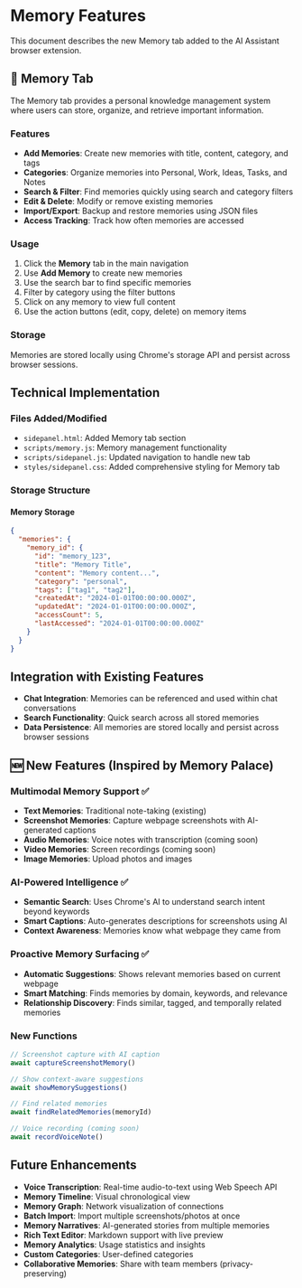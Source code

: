 # Memory Features

This document describes the new Memory tab added to the AI Assistant browser extension.

## 🧠 Memory Tab

The Memory tab provides a personal knowledge management system where users can store, organize, and retrieve important information.

### Features

- **Add Memories**: Create new memories with title, content, category, and tags
- **Categories**: Organize memories into Personal, Work, Ideas, Tasks, and Notes
- **Search & Filter**: Find memories quickly using search and category filters
- **Edit & Delete**: Modify or remove existing memories
- **Import/Export**: Backup and restore memories using JSON files
- **Access Tracking**: Track how often memories are accessed

### Usage

1. Click the **Memory** tab in the main navigation
2. Use **Add Memory** to create new memories
3. Use the search bar to find specific memories
4. Filter by category using the filter buttons
5. Click on any memory to view full content
6. Use the action buttons (edit, copy, delete) on memory items

### Storage

Memories are stored locally using Chrome's storage API and persist across browser sessions.

## Technical Implementation

### Files Added/Modified

- `sidepanel.html`: Added Memory tab section
- `scripts/memory.js`: Memory management functionality
- `scripts/sidepanel.js`: Updated navigation to handle new tab
- `styles/sidepanel.css`: Added comprehensive styling for Memory tab

### Storage Structure

#### Memory Storage
```json
{
  "memories": {
    "memory_id": {
      "id": "memory_123",
      "title": "Memory Title",
      "content": "Memory content...",
      "category": "personal",
      "tags": ["tag1", "tag2"],
      "createdAt": "2024-01-01T00:00:00.000Z",
      "updatedAt": "2024-01-01T00:00:00.000Z",
      "accessCount": 5,
      "lastAccessed": "2024-01-01T00:00:00.000Z"
    }
  }
}
```

## Integration with Existing Features

- **Chat Integration**: Memories can be referenced and used within chat conversations
- **Search Functionality**: Quick search across all stored memories
- **Data Persistence**: All memories are stored locally and persist across browser sessions

## 🆕 New Features (Inspired by Memory Palace)

### Multimodal Memory Support ✅
- **Text Memories**: Traditional note-taking (existing)
- **Screenshot Memories**: Capture webpage screenshots with AI-generated captions
- **Audio Memories**: Voice notes with transcription (coming soon)
- **Video Memories**: Screen recordings (coming soon)
- **Image Memories**: Upload photos and images

### AI-Powered Intelligence ✅
- **Semantic Search**: Uses Chrome's AI to understand search intent beyond keywords
- **Smart Captions**: Auto-generates descriptions for screenshots using AI
- **Context Awareness**: Memories know what webpage they came from

### Proactive Memory Surfacing ✅
- **Automatic Suggestions**: Shows relevant memories based on current webpage
- **Smart Matching**: Finds memories by domain, keywords, and relevance
- **Relationship Discovery**: Finds similar, tagged, and temporally related memories

### New Functions
```javascript
// Screenshot capture with AI caption
await captureScreenshotMemory()

// Show context-aware suggestions
await showMemorySuggestions()

// Find related memories
await findRelatedMemories(memoryId)

// Voice recording (coming soon)
await recordVoiceNote()
```

## Future Enhancements

- **Voice Transcription**: Real-time audio-to-text using Web Speech API
- **Memory Timeline**: Visual chronological view
- **Memory Graph**: Network visualization of connections
- **Batch Import**: Import multiple screenshots/photos at once
- **Memory Narratives**: AI-generated stories from multiple memories
- **Rich Text Editor**: Markdown support with live preview
- **Memory Analytics**: Usage statistics and insights
- **Custom Categories**: User-defined categories
- **Collaborative Memories**: Share with team members (privacy-preserving)
